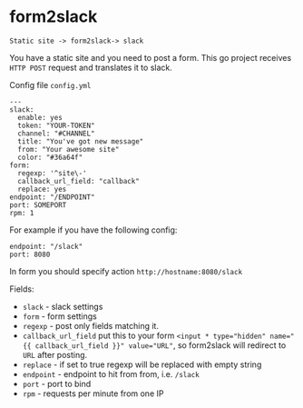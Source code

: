 # form2slack
`Static site -> form2slack-> slack`

You have a static site and you need to post a form.
This go project receives `HTTP POST` request and translates it to slack.

Config file `config.yml`

```
---
slack:
  enable: yes
  token: "YOUR-TOKEN"
  channel: "#CHANNEL"
  title: "You've got new message"
  from: "Your awesome site"
  color: "#36a64f"
form:
  regexp: '^site\-'
  callback_url_field: "callback"
  replace: yes
endpoint: "/ENDPOINT"
port: SOMEPORT
rpm: 1
```


For example if you have the following config:
```
endpoint: "/slack"
port: 8080
```

In form you should specify action `http://hostname:8080/slack`

Fields:

* `slack` - slack settings
* `form` - form settings
*   `regexp` - post only fields matching it.
*   `callback_url_field` put this to your form `<input * type="hidden" name="{{ callback_url_field }}" value="URL"`, so form2slack will redirect to `URL` after posting.
*   `replace` - if set to true regexp will be replaced with empty string
* `endpoint` - endpoint to hit from from, i.e. `/slack`
* `port` - port to bind
* `rpm` - requests per minute from one IP
